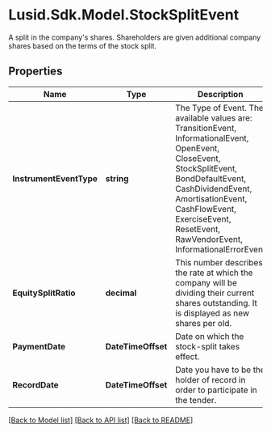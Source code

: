# Lusid.Sdk.Model.StockSplitEvent
A split in the company's shares. Shareholders are given additional company shares based on the terms of the stock split.

## Properties

Name | Type | Description | Notes
------------ | ------------- | ------------- | -------------
**InstrumentEventType** | **string** | The Type of Event. The available values are: TransitionEvent, InformationalEvent, OpenEvent, CloseEvent, StockSplitEvent, BondDefaultEvent, CashDividendEvent, AmortisationEvent, CashFlowEvent, ExerciseEvent, ResetEvent, RawVendorEvent, InformationalErrorEvent | 
**EquitySplitRatio** | **decimal** | This number describes the rate at which the company will be dividing their current shares outstanding. It is displayed as new shares per old. | 
**PaymentDate** | **DateTimeOffset** | Date on which the stock-split takes effect. | 
**RecordDate** | **DateTimeOffset** | Date you have to be the holder of record in order to participate in the tender. | 

[[Back to Model list]](../README.md#documentation-for-models) [[Back to API list]](../README.md#documentation-for-api-endpoints) [[Back to README]](../README.md)

